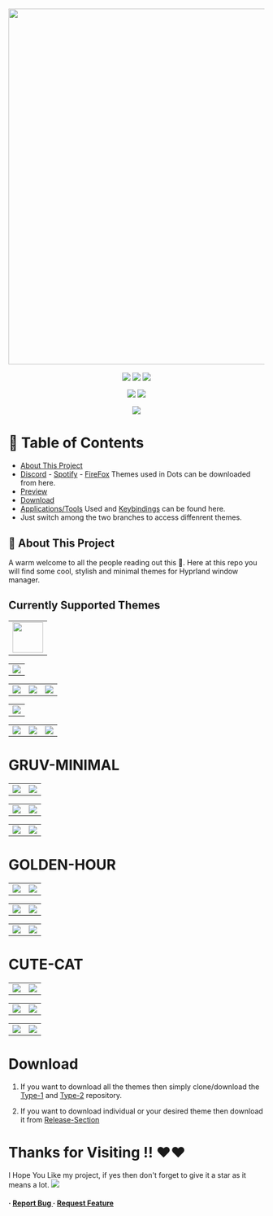 <h3 align="center">
	<img src="https://github.com/MrVivekRajan/Hypr-Dots/assets/85994908/f8ad6dad-cfbf-4d50-9442-d1a07fbf8e2f" width="700"/><br/>
</h3>

<p align="center">
    <a href="https://github.com/MrVivekRajan/Hypr-Dots/stargazers"><img src="https://img.shields.io/github/stars/MrVivekRajan/Hypr-Dots?colorA=32302f&colorB=458588&style=for-the-badge"></a>
     <a href="https://github.com/MrVivekRajan/Hypr-Dots/contributors"><img src="https://img.shields.io/github/contributors/MrVivekRajan/Hypr-Dots?colorA=32302f&colorB=8651BB&style=for-the-badge"></a>
     <a = href="https://hyprland.org">
            <img src="https://img.shields.io/badge/Arch-Hyprland-blue.svg?style=for-the-badge&labelColor=32302f&logo=&logoColor=black&color=689d6a"></a> 
</p>

 <p align="center"> 
   <a = href="https://youtube.com/@vivek8528?si=WAJ7pkO-3sXl03h5">
            <img src="https://img.shields.io/badge/Youtube-Video-red.svg?style=for-the-badge&labelColor=32302f&color=fb4934"></a> 
   <a href="https://github.com/MrVivekRajan/Hypr-Dots/issues"><img src="https://img.shields.io/github/issues/MrVivekRajan/Hypr-Dots?colorA=32302f&colorB=eebd35&style=for-the-badge"></a>
</p>

<p align="center">
    <a href="https://github.com/MrVivekRajan/Hypr-Dots/blob/main/LICENSE">
        <img src="https://img.shields.io/static/v1.svg?style=for-the-badge&label=License&message=GNU&colorA=32302f&colorB=b16286&logo=unlicense&logoColor=b16286&"/></a>  
</p>

# :notebook_with_decorative_cover: Table of Contents
- [About This Project](#star2-about-the-project)
- [Discord](https://github.com/developer-vivek/Discord-Themes/) - [Spotify](https://github.com/developer-vivek/Spotify-Themes) - [FireFox](https://github.com/Haruzona/penguinFox)  Themes used in Dots can be downloaded from here.
- [Preview](#GRUV-MINIMAL)
- [Download](#Download)
- [Applications/Tools](https://github.com/MrVivekRajan/Hypr-Dots/wiki) Used and [Keybindings](https://github.com/MrVivekRajan/Hypr-Dots/wiki/Keybindings) can be found here.
- Just switch among the two branches to access diffenrent themes.
 

## :star2: About This Project
A warm welcome to all the people reading out this 🤗. Here at this repo you will find some cool, stylish and minimal themes for Hyprland window manager.

## Currently Supported Themes
<div align="center"><table>
<td><img width="60" src="https://www.shareicon.net/data/2016/02/07/281237_theme_512x512.png"/></td>
</table></div>

<div align="center"><table>
<td><a href="https://github.com/MrVivekRajan/Hypr-Dots/tree/Type-1"><img src="https://img.shields.io/badge/Type-1-yellow.svg?style=for-the-badge&labelColor=32302f&color=8651BB"/></a></td>
</table></div>

<div align="center"><table>
<tr><td><a href="https://github.com/MrVivekRajan/Hypr-Dots/tree/Type-1/Gruvminimal"><img src="https://img.shields.io/badge/Gruv-Minimal-yellow.svg?style=for-the-badge&labelColor=458588&color=eebd35"/></a></td>

<td><a href="https://github.com/MrVivekRajan/Hypr-Dots/tree/Type-1/Golden-Hour"><img src="https://img.shields.io/badge/Golden-Hour-golden.svg?style=for-the-badge&labelColor=282828&color=FFBF00"/></a></td>
 
<td><a href="https://github.com/MrVivekRajan/Hypr-Dots/tree/Type-1/CuteCat"><img src="https://img.shields.io/badge/Cute-Cat-golden.svg?style=for-the-badge&labelColor=073259&color=1D6682"/></a></td></tr>
</table></div>

<div align="center"><table>
<td><a href="https://github.com/MrVivekRajan/Hypr-Dots/tree/Type-2"><img src="https://img.shields.io/badge/Type-2-yellow.svg?style=for-the-badge&labelColor=32302f&color=b16286"/></a></td>
</table></div>

<div align="center"><table>
<tr><td><a href="https://github.com/MrVivekRajan/Hypr-Dots/tree/Type-2/Spring-City"><img src="https://img.shields.io/badge/Spring-City-blue.svg?style=for-the-badge&labelColor=5677fc&color=b95cb9"/></a></td>
  
<td><a href="https://github.com/MrVivekRajan/Hypr-Dots/tree/Type-2/Dark-World"><img src="https://img.shields.io/badge/Dark-World-black.svg?style=for-the-badge&labelColor=5A0F2E&color=143d59"/></a></td>

<td><a href="https://github.com/MrVivekRajan/Hypr-Dots/tree/Type-2/Nordic"><img src="https://img.shields.io/badge/Nord-Theme-blue.svg?style=for-the-badge&labelColor=2e3440&color=5e81ac"/></a></td></tr>
</table></div>

# GRUV-MINIMAL
<div align="center"><table>
<tr><td><img src="https://github.com/user-attachments/assets/593b076d-6a91-4a92-bb99-707997be5b69"/></td>
<td><img src="https://github.com/user-attachments/assets/c6072fbf-edeb-45ef-a3f6-bb975cd6e8db"/></td></tr>
</table></div>

<div align="center"><table>
<tr><td><img src="https://github.com/user-attachments/assets/f4d43ded-c184-4fce-964c-ad577a9696bd"/></td>
<td><img src="https://github.com/user-attachments/assets/6cd15dfa-a43b-4424-a58d-88b1ef7148c3"/></td></tr>
</table></div>

<div align="center"><table>
<tr><td><img src="https://github.com/user-attachments/assets/d3616262-9df3-492c-8d3e-bcf5677064db"/></td>
<td><img src="https://github.com/user-attachments/assets/1c3860e7-0d7e-4fae-b594-7e16a63144bb"/></td></tr>
</table></div>

# GOLDEN-HOUR
<div align="center"><table>
<tr><td><img src="https://github.com/user-attachments/assets/b83dcc31-dbca-4f20-9682-f5893e56d499"/></td>
<td><img src="https://github.com/user-attachments/assets/c28eec92-4d25-45e8-9f91-c57f581e7281"/></td></tr>
</table></div>

<div align="center"><table>
<tr><td><img src="https://github.com/user-attachments/assets/bd2288f2-6227-4aa9-9f41-ca4740a5e2a5"/></td>
<td><img src="https://github.com/user-attachments/assets/338470c8-91a1-426e-a3d8-25c529254d41"/></td></tr>
</table></div>

<div align="center"><table>
<tr><td><img src="https://github.com/user-attachments/assets/0a66b6dc-2636-4b06-91c6-21a1d579847d"/></td>
<td><img src="https://github.com/user-attachments/assets/95c3e79d-4896-467e-a3d3-5d0fcfc7d000"/></td></tr>
</table></div>

# CUTE-CAT
<div align="center"><table>
<tr><td><img src="https://github.com/MrVivekRajan/Hypr-Dots/blob/Type-1/Assets/Cute-1.png?raw=true"/></td>
<td><img src="https://github.com/MrVivekRajan/Hypr-Dots/blob/Type-1/Assets/Cute-2.gif?raw=true"/></td></tr>
</table></div>

<div align="center"><table>
<tr><td><img src="https://github.com/MrVivekRajan/Hypr-Dots/blob/Type-1/Assets/Cute-3.gif?raw=true"/></td>
<td><img src="https://github.com/MrVivekRajan/Hypr-Dots/blob/Type-1/Assets/Cute-4.gif?raw=true"/></td></tr>
</table></div>

<div align="center"><table>
<tr><td><img src="https://github.com/MrVivekRajan/Hypr-Dots/blob/Type-1/Assets/Cute-5.png?raw=true"/></td>
<td><img src="https://github.com/MrVivekRajan/Hypr-Dots/blob/Type-1/Assets/Cute-6.gif?raw=true"/></td></tr>
</table></div>

# Download
1. If you want to download all the themes then simply clone/download the [Type-1](https://github.com/MrVivekRajan/Hypr-Dots/tree/Type-1) and [Type-2](https://github.com/MrVivekRajan/Hypr-Dots/tree/Type-2) repository.

2. If you want to download individual or your desired theme then download it from [Release-Section](https://github.com/MrVivekRajan/Hypr-Dots/releases) 

# Thanks for Visiting !! ❤️❤️
I Hope You Like my project, if yes then don't forget to give it a star as it means a lot.
<a href="https://www.buymeacoffee.com/mistervivez"><img src="https://img.buymeacoffee.com/button-api/?text=Buy me a coffee&emoji=&slug=mistervivez&button_colour=5F7FFF&font_colour=ffffff&font_family=Cookie&outline_colour=000000&coffee_colour=FFDD00" /></a>

<h4> <span>· </span> <a href="https://github.com/MrVivekRajan/Gruvminimal-Dots/issues"> Report Bug </a> <span> · </span> <a href="https://github.com/MrVivekRajan/Gruvminimal-Dots/issues"> Request Feature </a> </h4>
